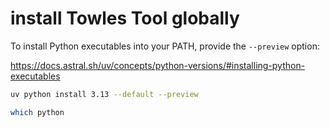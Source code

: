 # install Towles Tool globally


To install Python executables into your PATH, provide the `--preview` option:

https://docs.astral.sh/uv/concepts/python-versions/#installing-python-executables


```bash
uv python install 3.13 --default --preview

which python


```
